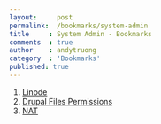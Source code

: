 ```yaml
---
layout:     post
permalink:  /bookmarks/system-admin
title     : System Admin - Bookmarks
comments  : true
author    : andytruong
category  : 'Bookmarks'
published: true
---
```


1. [Linode](http://library.linode.com/ "")
1. [Drupal Files Permissions](http://www.lullabot.com/articles/keeping-drupals-files-safe "Keeping Drupal's Files Safe")
1. [NAT](https://gist.github.com/2510334 "")
